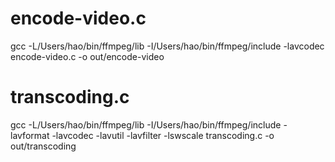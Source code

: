 # encode-video.c
gcc -L/Users/hao/bin/ffmpeg/lib -I/Users/hao/bin/ffmpeg/include -lavcodec encode-video.c -o out/encode-video

# transcoding.c
gcc -L/Users/hao/bin/ffmpeg/lib -I/Users/hao/bin/ffmpeg/include -lavformat -lavcodec -lavutil -lavfilter -lswscale transcoding.c -o out/transcoding
